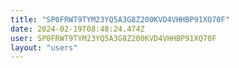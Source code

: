 ```yaml
---
title: "SP0FRWT9TYM23YQ5A3G8Z200KVD4VHHBP91XQ70F"
date: 2024-02-19T08:48:24.474Z
user: SP0FRWT9TYM23YQ5A3G8Z200KVD4VHHBP91XQ70F
layout: "users"
---
```

    